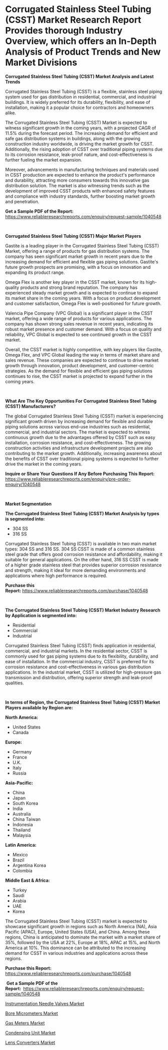<p><h1>Corrugated Stainless Steel Tubing (CSST) Market Research Report Provides thorough Industry Overview, which offers an In-Depth Analysis of Product Trends and New Market Divisions</h1></p><p><strong>Corrugated Stainless Steel Tubing (CSST) Market Analysis and Latest Trends</strong></p>
<p><p>Corrugated Stainless Steel Tubing (CSST) is a flexible, stainless steel piping system used for gas distribution in residential, commercial, and industrial buildings. It is widely preferred for its durability, flexibility, and ease of installation, making it a popular choice for contractors and homeowners alike.</p><p>The Corrugated Stainless Steel Tubing (CSST) Market is expected to witness significant growth in the coming years, with a projected CAGR of 11.5% during the forecast period. The increasing demand for efficient and safe gas distribution systems in buildings, along with the growing construction industry worldwide, is driving the market growth for CSST. Additionally, the rising adoption of CSST over traditional piping systems due to its corrosion resistance, leak-proof nature, and cost-effectiveness is further fueling the market expansion.</p><p>Moreover, advancements in manufacturing techniques and materials used in CSST production are expected to enhance the product's performance and durability, attracting more consumers towards this innovative gas distribution solution. The market is also witnessing trends such as the development of improved CSST products with enhanced safety features and compliance with industry standards, further boosting market growth and penetration.</p></p>
<p><strong>Get a Sample PDF of the Report:&nbsp;</strong> <a href="https://www.reliableresearchreports.com/enquiry/request-sample/1040548">https://www.reliableresearchreports.com/enquiry/request-sample/1040548</a></p>
<p>&nbsp;</p>
<p><strong>Corrugated Stainless Steel Tubing (CSST) Major Market Players</strong></p>
<p><p>Gastite is a leading player in the Corrugated Stainless Steel Tubing (CSST) Market, offering a range of products for gas distribution systems. The company has seen significant market growth in recent years due to the increasing demand for efficient and flexible gas piping solutions. Gastite's future growth prospects are promising, with a focus on innovation and expanding its product range.</p><p>Omega Flex is another key player in the CSST market, known for its high-quality products and strong brand reputation. The company has experienced steady market growth and is expected to continue to expand its market share in the coming years. With a focus on product development and customer satisfaction, Omega Flex is well-positioned for future growth.</p><p>Valencia Pipe Company (VPC Global) is a significant player in the CSST market, offering a wide range of products for various applications. The company has shown strong sales revenue in recent years, indicating its robust market presence and customer demand. With a focus on quality and reliability, VPC Global is expected to see continued growth in the CSST market.</p><p>Overall, the CSST market is highly competitive, with key players like Gastite, Omega Flex, and VPC Global leading the way in terms of market share and sales revenue. These companies are expected to continue to drive market growth through innovation, product development, and customer-centric strategies. As the demand for flexible and efficient gas piping solutions continues to rise, the CSST market is projected to expand further in the coming years.</p></p>
<p>&nbsp;</p>
<p><strong>What Are The Key Opportunities For Corrugated Stainless Steel Tubing (CSST) Manufacturers?</strong></p>
<p><p>The global Corrugated Stainless Steel Tubing (CSST) market is experiencing significant growth driven by increasing demand for flexible and durable piping solutions across various end-use industries such as residential, commercial, and industrial sectors. The market is expected to witness continuous growth due to the advantages offered by CSST such as easy installation, corrosion resistance, and cost-effectiveness. The growing construction activities and infrastructure development projects are also contributing to the market growth. Additionally, increasing awareness about the benefits of CSST over traditional piping systems is expected to further drive the market in the coming years.</p></p>
<p><strong>Inquire or Share Your Questions If Any Before Purchasing This Report:</strong> <a href="https://www.reliableresearchreports.com/enquiry/pre-order-enquiry/1040548">https://www.reliableresearchreports.com/enquiry/pre-order-enquiry/1040548</a></p>
<p>&nbsp;</p>
<p><strong>Market Segmentation</strong></p>
<p><strong>The Corrugated Stainless Steel Tubing (CSST) Market Analysis by types is segmented into:</strong></p>
<p><ul><li>304 SS</li><li>316 SS</li></ul></p>
<p><p>Corrugated Stainless Steel Tubing (CSST) is available in two main market types: 304 SS and 316 SS. 304 SS CSST is made of a common stainless steel grade that offers good corrosion resistance and affordability, making it suitable for general applications. On the other hand, 316 SS CSST is made of a higher grade stainless steel that provides superior corrosion resistance and strength, making it ideal for more demanding environments and applications where high performance is required.</p></p>
<p><strong>Purchase this Report:&nbsp;</strong><a href="https://www.reliableresearchreports.com/purchase/1040548">https://www.reliableresearchreports.com/purchase/1040548</a></p>
<p>&nbsp;</p>
<p><strong>The Corrugated Stainless Steel Tubing (CSST) Market Industry Research by Application is segmented into:</strong></p>
<p><ul><li>Residential</li><li>Commercial</li><li>Industrial</li></ul></p>
<p><p>Corrugated Stainless Steel Tubing (CSST) finds application in residential, commercial, and industrial markets. In the residential sector, CSST is commonly used for gas piping systems due to its flexibility, durability, and ease of installation. In the commercial industry, CSST is preferred for its corrosion resistance and cost-effectiveness in various gas distribution applications. In the industrial market, CSST is utilized for high-pressure gas transmission and distribution, offering superior strength and leak-proof qualities.</p></p>
<p>&nbsp;</p>
<p><strong>In terms of Region, the Corrugated Stainless Steel Tubing (CSST) Market Players available by Region are:</strong></p>
<p>
    <p> <strong> North America: </strong>
        <ul>
            <li>United States</li>
            <li>Canada</li>
        </ul>
        </p> 
    <p> <strong> Europe: </strong>
        <ul>
            <li>Germany</li>
            <li>France</li>
            <li>U.K.</li>
            <li>Italy</li>
            <li>Russia</li>
        </ul>
        </p> 
    <p> <strong> Asia-Pacific: </strong>
        <ul>
            <li>China</li>
            <li>Japan</li>
            <li>South Korea</li>
            <li>India</li>
            <li>Australia</li>
            <li>China Taiwan</li>
            <li>Indonesia</li>
            <li>Thailand</li>
            <li>Malaysia</li>
        </ul>
        </p> 
    <p> <strong> Latin America: </strong>
        <ul>
            <li>Mexico</li>
            <li>Brazil</li>
            <li>Argentina Korea</li>
            <li>Colombia</li>
        </ul>
        </p> 
    <p> <strong> Middle East & Africa: </strong>
        <ul>
            <li>Turkey</li>
            <li>Saudi</li>
            <li>Arabia</li>
            <li>UAE</li>
            <li>Korea</li>
        </ul>
    </p>
    </p>
<p><p>The Corrugated Stainless Steel Tubing (CSST) market is expected to showcase significant growth in regions such as North America (NA), Asia Pacific (APAC), Europe, United States (USA), and China. Among these regions, China is anticipated to dominate the market with a market share of 35%, followed by the USA at 22%, Europe at 18%, APAC at 15%, and North America at 10%. This dominance can be attributed to the increasing demand for CSST in various industries and applications across these regions.</p></p>
<p><strong>Purchase this Report: </strong><a href="https://www.reliableresearchreports.com/purchase/1040548">https://www.reliableresearchreports.com/purchase/1040548</a></p>
<p>&nbsp;<strong>Get a Sample PDF of the Report:&nbsp;&nbsp;</strong><a href="https://www.reliableresearchreports.com/enquiry/request-sample/1040548">https://www.reliableresearchreports.com/enquiry/request-sample/1040548</a></p>
<p><strong></strong></p>
<p><p><a href="https://medium.com/@markuspagac2023/instrumentation-needle-valves-market-furnishes-information-on-market-share-market-trends-and-faf24acb1ac9">Instrumentation Needle Valves Market</a></p><p><a href="https://issuu.com/reportprime-2/docs/bore-micrometers-market-size-2030.pptx">Bore Micrometers Market</a></p><p><a href="https://github.com/yoshih12/Market-Research-Report-List-2/blob/main/gas-meters-market.md">Gas Meters Market</a></p><p><a href="https://github.com/castoriffic/Market-Research-Report-List-3/blob/main/condensing-unit-market.md">Condensing Unit Market</a></p><p><a href="https://issuu.com/reportprime-2/docs/lens-converters-market-size-2030.pptx">Lens Converters Market</a></p></p>